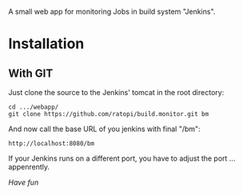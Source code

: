 A small web app for monitoring Jobs in build system "Jenkins".

# Installation

## With GIT

Just clone the source to the Jenkins' tomcat in the root directory:

	cd .../webapp/
	git clone https://github.com/ratopi/build.monitor.git bm

And now call the base URL of you jenkins with final "/bm":

	http://localhost:8080/bm

If your Jenkins runs on a different port, you have to adjust the port ... appenrently.


_Have fun_
